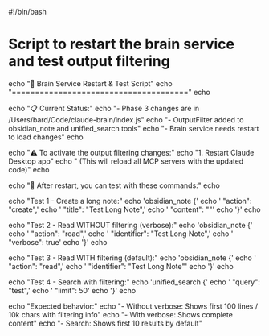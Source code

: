 #!/bin/bash
# Script to restart the brain service and test output filtering

echo "🔄 Brain Service Restart & Test Script"
echo "======================================"
echo

echo "📋 Current Status:"
echo "- Phase 3 changes are in /Users/bard/Code/claude-brain/index.js"
echo "- OutputFilter added to obsidian_note and unified_search tools"
echo "- Brain service needs restart to load changes"
echo

echo "⚠️  To activate the output filtering changes:"
echo "1. Restart Claude Desktop app"
echo "   (This will reload all MCP servers with the updated code)"
echo

echo "📝 After restart, you can test with these commands:"
echo

echo "Test 1 - Create a long note:"
echo 'obsidian_note {'
echo '  "action": "create",'
echo '  "title": "Test Long Note",'
echo '  "content": "<paste long content here>"'
echo '}'
echo

echo "Test 2 - Read WITHOUT filtering (verbose):"
echo 'obsidian_note {'
echo '  "action": "read",'
echo '  "identifier": "Test Long Note",'
echo '  "verbose": true'
echo '}'
echo

echo "Test 3 - Read WITH filtering (default):"
echo 'obsidian_note {'
echo '  "action": "read",'
echo '  "identifier": "Test Long Note"'
echo '}'
echo

echo "Test 4 - Search with filtering:"
echo 'unified_search {'
echo '  "query": "test",'
echo '  "limit": 50'
echo '}'
echo

echo "Expected behavior:"
echo "- Without verbose: Shows first 100 lines / 10k chars with filtering info"
echo "- With verbose: Shows complete content"
echo "- Search: Shows first 10 results by default"

